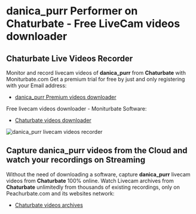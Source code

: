 # danica_purr Performer on Chaturbate - Free LiveCam videos downloader

## Chaturbate Live Videos Recorder

Monitor and record livecam videos of **danica_purr** from **Chaturbate** with Moniturbate.com
Get a premium trial for free by just and only registering with your Email address:
* [danica_purr Premium videos downloader](https://moniturbate.com/request-demo-licence-key.html)

Free livecam videos downloader - Moniturbate Software:
* [Chaturbate videos downloader](https://moniturbate.com/moniturbate-download-software.html)

![danica_purr livecam videos recorder](https://peachurnet.com/templates/moniturbate-software.png)


## Capture danica_purr videos from the Cloud and watch your recordings on Streaming

Without the need of downloading a software, capture **danica_purr** livecam videos from **Chaturbate** 100% online.
Watch Livecam archives from **Chaturbate** unlimitedly from thousands of existing recordings, only on Peachurbate.com and its websites network:
* [Chaturbate videos archives](https://peachurnet.com/)